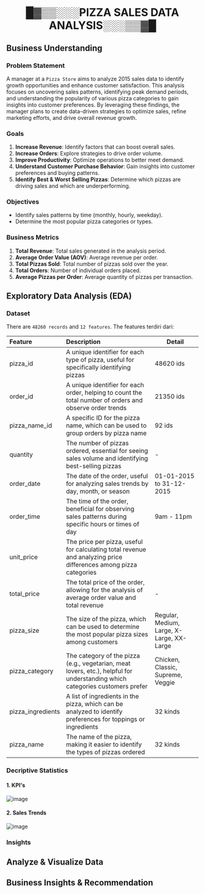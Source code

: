 <h1 align="center"> █▓▒▒░░░PIZZA SALES DATA ANALYSIS░░░▒▒▓█ </h1>

## Business Understanding

### Problem Statement
A manager at a `Pizza Store` aims to analyze 2015 sales data to identify growth opportunities and enhance customer satisfaction. This analysis focuses on uncovering sales patterns, identifying peak demand periods, and understanding the popularity of various pizza categories to gain insights into customer preferences. By leveraging these findings, the manager plans to create data-driven strategies to optimize sales, refine marketing efforts, and drive overall revenue growth.

### Goals
1. **Increase Revenue**: Identify factors that can boost overall sales.
2. **Increase Orders**: Explore strategies to drive order volume.
3. **Improve Productivity**: Optimize operations to better meet demand.
4. **Understand Customer Purchase Behavior**: Gain insights into customer preferences and buying patterns.
5. **Identify Best & Worst Selling Pizzas**: Determine which pizzas are driving sales and which are underperforming.

### Objectives
- Identify sales patterns by time (monthly, hourly, weekday).
- Determine the most popular pizza categories or types.

### Business Metrics
1. **Total Revenue**: Total sales generated in the analysis period.
2. **Average Order Value (AOV)**: Average revenue per order.
3. **Total Pizzas Sold**: Total number of pizzas sold over the year.
4. **Total Orders**: Number of individual orders placed.
5. **Average Pizzas per Order**: Average quantity of pizzas per transaction.


## Exploratory Data Analysis (EDA)
### Dataset 
There are `48260 records` and `12 features`. The features terdiri dari:

| Feature | Description | Detail |
| :------------ |:---------------| -----|
|pizza_id| A unique identifier for each type of pizza, useful for specifically identifying pizzas|48620 ids |
|order_id| A unique identifier for each order, helping to count the total number of orders and observe order trends|21350 ids |
|pizza_name_id| A specific ID for the pizza name, which can be used to group orders by pizza name| 92 ids|
|quantity| The number of pizzas ordered, essential for seeing sales volume and identifying best-selling pizzas|-|
|order_date| The date of the order, useful for analyzing sales trends by day, month, or season|01-01-2015 to 31-12-2015|
|order_time| The time of the order, beneficial for observing sales patterns during specific hours or times of day|9am - 11pm|
|unit_price| The price per pizza, useful for calculating total revenue and analyzing price differences among pizza categories||
|total_price| The total price of the order, allowing for the analysis of average order value and total revenue|-|
|pizza_size| The size of the pizza, which can be used to determine the most popular pizza sizes among customers|Regular, Medium, Large, X-Large, XX-Large|
|pizza_category| The category of the pizza (e.g., vegetarian, meat lovers, etc.), helpful for understanding which categories customers prefer|Chicken, Classic, Supreme, Veggie|
|pizza_ingredients| A list of ingredients in the pizza, which can be analyzed to identify preferences for toppings or ingredients|32 kinds|
|pizza_name| The name of the pizza, making it easier to identify the types of pizzas ordered|32 kinds|
### Decriptive Statistics
#### 1. KPI's
   ![image](https://github.com/user-attachments/assets/533eafc6-6ca3-4344-8480-10d65fd839d7)

#### 2. Sales Trends
  ![image](https://github.com/user-attachments/assets/42818504-a551-459d-a536-24fe537fd0c0)

  



### Insights

## Analyze & Visualize Data

## Business Insights & Recommendation
